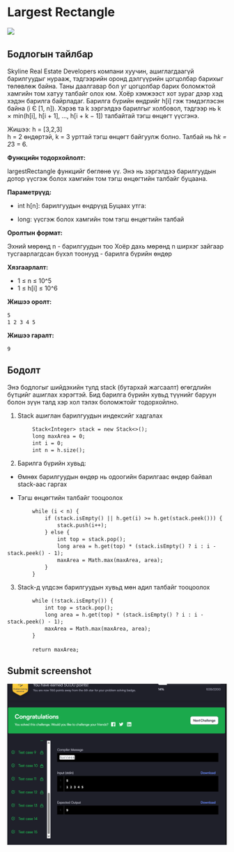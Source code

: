 # Largest Rectangle

[![]( https://img.shields.io/badge/Бодлогын_линк-blue)](https://www.hackerrank.com/challenges/largest-rectangle/problem?isFullScreen=true)

## Бодлогын тайлбар

Skyline Real Estate Developers компани хуучин, ашиглагдаагүй барилгуудыг нурааж, тэдгээрийн оронд дэлгүүрийн цогцолбар барихыг төлөвлөж байна. Таны даалгавар бол уг цогцолбар барих боломжтой хамгийн том хатуу талбайг олох юм. Хоёр хэмжээст хот зураг дээр хэд хэдэн барилга байрладаг. Барилга бүрийн өндрийг h[i] гэж тэмдэглэсэн байна (i Є [1, n]). Хэрэв та k зэргэлдээ барилгыг холбовол, тэдгээр нь k × min(h[i], h[i + 1], ..., h[i + k − 1]) талбайтай тэгш өнцөгт үүсгэнэ.

Жишээ:
h = [3,2,3]\
h = 2 өндөртэй, k = 3 урттай тэгш өнцөгт байгуулж болно. Талбай нь h*k = 2*3 = 6.

**Функцийн тодорхойлолт:**

largestRectangle функцийг бөглөнө үү. Энэ нь зэргэлдээ барилгуудын дотор үүсгэж болох хамгийн том тэгш өнцөгтийн талбайг буцаана.

**Параметрүүд:**

- int h[n]: барилгуудын өндрүүд
Буцаах утга:

- long: үүсгэж болох хамгийн том тэгш өнцөгтийн талбай

**Оролтын формат:**

Эхний мөрөнд n - барилгуудын тоо
Хоёр дахь мөрөнд n ширхэг зайгаар тусгаарлагдсан бүхэл тоонууд - барилга бүрийн өндөр

**Хязгаарлалт:**

- 1 ≤ n ≤ 10^5
- 1 ≤ h[i] ≤ 10^6

**Жишээ оролт:**

```
5
1 2 3 4 5
```

**Жишээ гаралт:**

```
9
```

## Бодолт

Энэ бодлогыг шийдэхийн тулд stack (бутархай жагсаалт) өгөгдлийн бүтцийг ашиглах хэрэгтэй. Бид барилга бүрийн хувьд түүнийг баруун болон зүүн талд хэр хол тэлэх боломжтойг тодорхойлно.

1. Stack ашиглан барилгуудын индексийг хадгалах

```
        Stack<Integer> stack = new Stack<>();
        long maxArea = 0;
        int i = 0;
        int n = h.size();
```

2. Барилга бүрийн хувьд:

- Өмнөх барилгуудын өндөр нь одоогийн барилгаас өндөр байвал stack-аас гаргах

- Тэгш өнцөгтийн талбайг тооцоолох

```
        while (i < n) {
            if (stack.isEmpty() || h.get(i) >= h.get(stack.peek())) {
                stack.push(i++);
            } else {
                int top = stack.pop();
                long area = h.get(top) * (stack.isEmpty() ? i : i - stack.peek() - 1);
                maxArea = Math.max(maxArea, area);
            }
        }
```

3. Stack-д үлдсэн барилгуудын хувьд мөн адил талбайг тооцоолох

```
        while (!stack.isEmpty()) {
            int top = stack.pop();
            long area = h.get(top) * (stack.isEmpty() ? i : i - stack.peek() - 1);
            maxArea = Math.max(maxArea, area);
        }
        
        return maxArea;
```


## Submit screenshot

![Submit](/images/30.submit.png)

